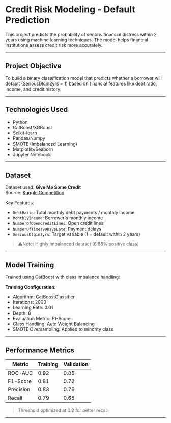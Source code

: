 #  Credit Risk Modeling - Default Prediction

This project predicts the probability of serious financial distress within 2 years using machine learning techniques. The model helps financial institutions assess credit risk more accurately.

---

##  Project Objective

To build a binary classification model that predicts whether a borrower will default (SeriousDlqin2yrs = 1) based on financial features like debt ratio, income, and credit history.

---

##  Technologies Used

- Python
- CatBoost/XGBoost
- Scikit-learn
- Pandas/Numpy
- SMOTE (Imbalanced Learning)
- Matplotlib/Seaborn
- Jupyter Notebook

---

##  Dataset

Dataset used: **Give Me Some Credit**  
Source: [Kaggle Competition](https://www.kaggle.com/c/GiveMeSomeCredit)

Key Features:
- `DebtRatio`: Total monthly debt payments / monthly income
- `MonthlyIncome`: Borrower's monthly income
- `NumberOfOpenCreditLines`: Open credit lines
- `NumberOfTimes90DaysLate`: Payment delays
- `SeriousDlqin2yrs`: Target variable (1 = default within 2 years)

> ⚠Note: Highly imbalanced dataset (6.68% positive class)

---

##  Model Training

Trained using CatBoost with class imbalance handling:

**Training Configuration:**
- Algorithm: CatBoostClassifier
- Iterations: 2000  
- Learning Rate: 0.01  
- Depth: 8  
- Evaluation Metric: F1-Score  
- Class Handling: Auto Weight Balancing
- SMOTE Oversampling: Applied to minority class

---

##  Performance Metrics

| Metric         | Training | Validation |
|----------------|----------|------------|
| ROC-AUC        | 0.92     | 0.85       |
| F1-Score       | 0.81     | 0.72       |
| Precision      | 0.83     | 0.76       |
| Recall         | 0.79     | 0.68       |

> Threshold optimized at 0.2 for better recall


---
